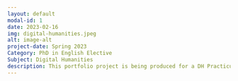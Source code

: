 ```yaml
---
layout: default
modal-id: 1
date: 2023-02-16
img: digital-humanities.jpeg
alt: image-alt
project-date: Spring 2023
Category: PhD in English Elective
Subject: Digital Humanities
description: This portfolio project is being produced for a DH Practicum at the University of Miami under the direction of Dr. Susanna Alles-Torrent. 
---
```

